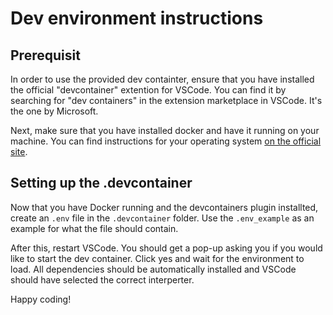 # Dev environment instructions

## Prerequisit
In order to use the provided dev containter, ensure that you have installed the official "devcontainer" extention for VSCode. You can find it by searching for "dev containers" in the extension marketplace in VSCode. It's the one by Microsoft. 

Next, make sure that you have installed docker and have it running on your machine. You can find instructions for your operating system [on the official site](https://docs.docker.com/engine/install/).

## Setting up the .devcontainer
Now that you have Docker running and the devcontainers plugin installted, create an `.env` file in the `.devcontainer` folder. Use the `.env_example` as an example for what the file should contain. 

After this, restart VSCode. You should get a pop-up asking you if you would like to start the dev container. Click yes and wait for the environment to load. All dependencies should be automatically installed and VSCode should have selected the correct interperter.

Happy coding!
